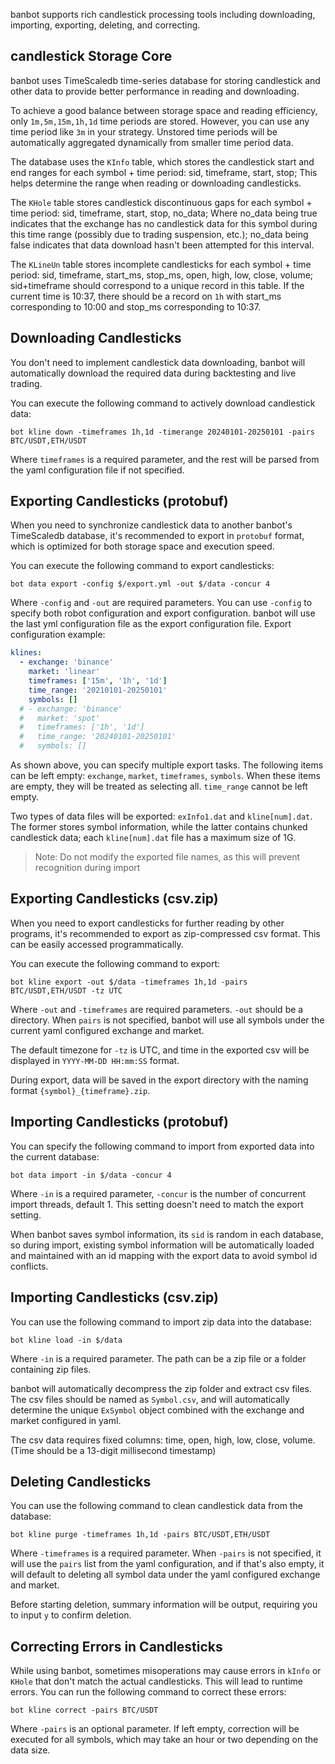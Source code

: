 banbot supports rich candlestick processing tools including downloading, importing, exporting, deleting, and correcting.

## candlestick Storage Core
banbot uses TimeScaledb time-series database for storing candlestick and other data to provide better performance in reading and downloading.

To achieve a good balance between storage space and reading efficiency, only `1m,5m,15m,1h,1d` time periods are stored. However, you can use any time period like `3m` in your strategy. Unstored time periods will be automatically aggregated dynamically from smaller time period data.

The database uses the `KInfo` table, which stores the candlestick start and end ranges for each symbol + time period: sid, timeframe, start, stop; This helps determine the range when reading or downloading candlesticks.

The `KHole` table stores candlestick discontinuous gaps for each symbol + time period: sid, timeframe, start, stop, no_data;
Where no_data being true indicates that the exchange has no candlestick data for this symbol during this time range (possibly due to trading suspension, etc.);
no_data being false indicates that data download hasn't been attempted for this interval.

The `KLineUn` table stores incomplete candlesticks for each symbol + time period: sid, timeframe, start_ms, stop_ms, open, high, low, close, volume;
sid+timeframe should correspond to a unique record in this table. If the current time is 10:37, there should be a record on `1h` with start_ms corresponding to 10:00 and stop_ms corresponding to 10:37.

## Downloading Candlesticks
You don't need to implement candlestick data downloading, banbot will automatically download the required data during backtesting and live trading.

You can execute the following command to actively download candlestick data:

`bot kline down -timeframes 1h,1d -timerange 20240101-20250101 -pairs BTC/USDT,ETH/USDT`

Where `timeframes` is a required parameter, and the rest will be parsed from the yaml configuration file if not specified.

## Exporting Candlesticks (protobuf)
When you need to synchronize candlestick data to another banbot's TimeScaledb database, it's recommended to export in `protobuf` format, which is optimized for both storage space and execution speed.

You can execute the following command to export candlesticks:

`bot data export -config $/export.yml -out $/data -concur 4`

Where `-config` and `-out` are required parameters. You can use `-config` to specify both robot configuration and export configuration. banbot will use the last yml configuration file as the export configuration file. Export configuration example:
```yaml
klines:
  - exchange: 'binance'
    market: 'linear'
    timeframes: ['15m', '1h', '1d']
    time_range: '20210101-20250101'
    symbols: []
  # - exchange: 'binance'
  #   market: 'spot'
  #   timeframes: ['1h', '1d']
  #   time_range: '20240101-20250101'
  #   symbols: []
```
As shown above, you can specify multiple export tasks. The following items can be left empty: `exchange`, `market`, `timeframes`, `symbols`. When these items are empty, they will be treated as selecting all. `time_range` cannot be left empty.

Two types of data files will be exported: `exInfo1.dat` and `kline[num].dat`. The former stores symbol information, while the latter contains chunked candlestick data; each `kline[num].dat` file has a maximum size of 1G.

> Note: Do not modify the exported file names, as this will prevent recognition during import

## Exporting Candlesticks (csv.zip)
When you need to export candlesticks for further reading by other programs, it's recommended to export as zip-compressed csv format. This can be easily accessed programmatically.

You can execute the following command to export:

`bot kline export -out $/data -timeframes 1h,1d -pairs BTC/USDT,ETH/USDT -tz UTC`

Where `-out` and `-timeframes` are required parameters. `-out` should be a directory. When `pairs` is not specified, banbot will use all symbols under the current yaml configured exchange and market.

The default timezone for `-tz` is UTC, and time in the exported csv will be displayed in `YYYY-MM-DD HH:mm:SS` format.

During export, data will be saved in the export directory with the naming format `{symbol}_{timeframe}.zip`.

## Importing Candlesticks (protobuf)
You can specify the following command to import from exported data into the current database:

`bot data import -in $/data -concur 4`

Where `-in` is a required parameter, `-concur` is the number of concurrent import threads, default 1. This setting doesn't need to match the export setting.

When banbot saves symbol information, its `sid` is random in each database, so during import, existing symbol information will be automatically loaded and maintained with an id mapping with the export data to avoid symbol id conflicts.

## Importing Candlesticks (csv.zip)
You can use the following command to import zip data into the database:

`bot kline load -in $/data`

Where `-in` is a required parameter. The path can be a zip file or a folder containing zip files.

banbot will automatically decompress the zip folder and extract csv files. The csv files should be named as `Symbol.csv`, and will automatically determine the unique `ExSymbol` object combined with the exchange and market configured in yaml.

The csv data requires fixed columns: time, open, high, low, close, volume. (Time should be a 13-digit millisecond timestamp)

## Deleting Candlesticks
You can use the following command to clean candlestick data from the database:

`bot kline purge -timeframes 1h,1d -pairs BTC/USDT,ETH/USDT`

Where `-timeframes` is a required parameter. When `-pairs` is not specified, it will use the `pairs` list from the yaml configuration, and if that's also empty, it will default to deleting all symbol data under the yaml configured exchange and market.

Before starting deletion, summary information will be output, requiring you to input `y` to confirm deletion.

## Correcting Errors in Candlesticks
While using banbot, sometimes misoperations may cause errors in `kInfo` or `KHole` that don't match the actual candlesticks. This will lead to runtime errors. You can run the following command to correct these errors:

`bot kline correct -pairs BTC/USDT`

Where `-pairs` is an optional parameter. If left empty, correction will be executed for all symbols, which may take an hour or two depending on the data size.


